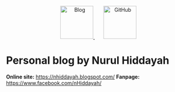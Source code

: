 <p align="center">
  <a href="https://nhiddayah.blogspot.com/" target="blank">
    <img src="https://1.bp.blogspot.com/-boRFeXn2t8w/Xsi3YfS7CTI/AAAAAAAAAHQ/dm6SS413XHAlBgpTXFeQxuk9bUjk009UQCPcBGAsYHg/s1600/nurul-hiddayah.png" height="90" alt="Blog" />
  </a>
  <span>&nbsp;&nbsp;&nbsp;&nbsp;&nbsp;</span>
  <a href="https://github.com/nhiddayah" target="blank">
    <img src="https://1.bp.blogspot.com/-boRFeXn2t8w/Xsi3YfS7CTI/AAAAAAAAAHQ/dm6SS413XHAlBgpTXFeQxuk9bUjk009UQCPcBGAsYHg/s1600/nurul-hiddayah.png" height="90" alt="GitHub" />
  </a>
</p>

# Personal blog by Nurul Hiddayah

**Online site:** https://nhiddayah.blogspot.com/
**Fanpage:** https://www.facebook.com/nHiddayah/
